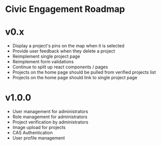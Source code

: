 # Civic Engagement Roadmap

# v0.x
* Display a project's pins on the map when it is selected
* Provide user feedback when they delete a project
* Reimplement single project page
* Reimplement form validations
* Continue to split up react components / pages
* Projects on the home page should be pulled from verified projects list
* Projects on the home page should link to single project page

# v1.0.0
* User management for administrators
* Role management for administrators
* Project verification by administrators
* Image upload for projects
* CAS Authentication
* User profile management